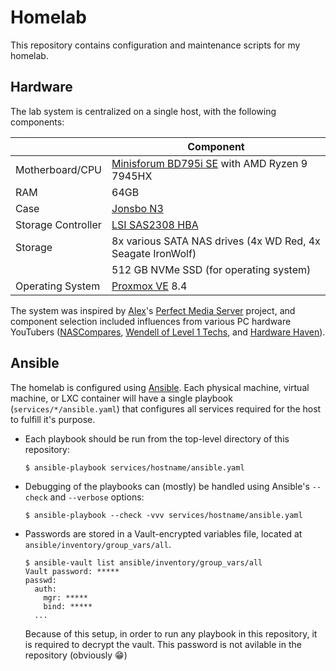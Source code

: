# Homelab

This repository contains configuration and maintenance scripts for my homelab.

## Hardware

The lab system is centralized on a single host, with the following components:

|   | Component |
| - | --------- |
| Motherboard/CPU | [Minisforum BD795i SE](https://www.amazon.com/dp/B0DQ8WXMKP) with AMD Ryzen 9 7945HX |
| RAM | 64GB |
| Case | [Jonsbo N3](https://www.amazon.com/dp/B0CMVBMVHT) |
| Storage Controller | [LSI SAS2308 HBA](https://www.amazon.com/dp/B0BXPWJLM6) |
| Storage | 8x various SATA NAS drives (4x WD Red, 4x Seagate IronWolf) |
|         | 512 GB NVMe SSD (for operating system) |
| Operating System | [Proxmox VE](https://proxmox.com) 8.4 |

The system was inspired by [Alex](https://github.com/IronicBadger/pms-wiki)'s [Perfect Media Server](https://perfectmediaserver.com) project,
and component selection included influences from various PC hardware YouTubers
([NASCompares](https://youtu.be/en7R_HB5pm4),
 [Wendell of Level 1 Techs](https://youtu.be/M0p8HMeO_WI), and
 [Hardware Haven](https://youtu.be/i3G_LvowBkI)).

## Ansible

The homelab is configured using [Ansible](https://www.redhat.com/en/ansible-collaborative).  Each physical
machine, virtual machine, or LXC container will have a single playbook (`services/*/ansible.yaml`) that
configures all services required for the host to fulfill it's purpose.

* Each playbook should be run from the top-level directory of this repository:
    ```
    $ ansible-playbook services/hostname/ansible.yaml
    ```
* Debugging of the playbooks can (mostly) be handled using Ansible's `--check` and `--verbose` options:
    ```
    $ ansible-playbook --check -vvv services/hostname/ansible.yaml
    ```
* Passwords are stored in a Vault-encrypted variables file, located at `ansible/inventory/group_vars/all`.
    ```
    $ ansible-vault list ansible/inventory/group_vars/all
    Vault password: *****
    passwd:
      auth:
        mgr: *****
        bind: *****
      ...
    ````
    Because of this setup, in order to run any playbook in this repository, it is required to decrypt the
    vault.  This password is not avilable in the repository (obviously :grin:)

